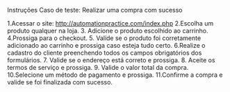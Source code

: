 Instruções
Caso de teste: Realizar uma compra com sucesso

1.Acessar o site: http://automationpractice.com/index.php
2.Escolha um produto qualquer na loja.
3. Adicione o produto escolhido ao carrinho.
4.Prossiga para o checkout.
5. Valide se o produto foi corretamente adicionado ao carrinho e prossiga caso esteja tudo certo.
6.Realize o cadastro do cliente preenchendo todos os campos obrigatórios dos formulários.
7. Valide se o endereço está correto e prossiga.
8. Aceite os termos de serviço e prossiga.
9. Valide o valor total da compra.
10.Selecione um método de pagamento e prossiga.
11.Confirme a compra e valide se foi finalizada com sucesso.

